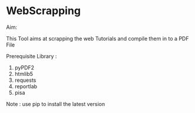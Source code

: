 WebScrapping
============
Aim:

  This Tool aims at scrapping the web Tutorials and compile them in to a PDF File 

Prerequisite Library : 
  1. pyPDF2
  2. htmlib5
  3. requests
  4. reportlab
  5. pisa
  
Note : use pip to install the latest version

